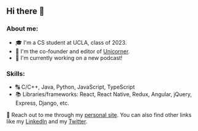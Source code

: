 ## Hi there 👋

### About me:

- 🎓 I'm a CS student at UCLA, class of 2023.
- 🦄 I'm the co-founder and editor of [Unicorner](https://unicorner.news).
- 🔨 I'm currently working on a new podcast!

### Skills:

- 🔠 C/C++, Java, Python, JavaScript, TypeScript
- 📚 Libraries/frameworks: React, React Native, Redux, Angular, jQuery, Express, Django, etc.

📧 Reach out to me through my [personal site](https://ethank.tech). You can also find other links like my [LinkedIn](https://linkedin.com/in/ethankeshishian) and my [Twitter](https://twitter.com/ethankeshishian).


<!--
**ethankeshishian/ethankeshishian** is a ✨ _special_ ✨ repository because its `README.md` (this file) appears on your GitHub profile.

Here are some ideas to get you started:

- 🔭 I’m currently working on ...
- 🌱 I’m currently learning ...
- 👯 I’m looking to collaborate on ...
- 🤔 I’m looking for help with ...
- 💬 Ask me about ...
- 📫 How to reach me: ...
- 😄 Pronouns: ...
- ⚡ Fun fact: ...
-->
